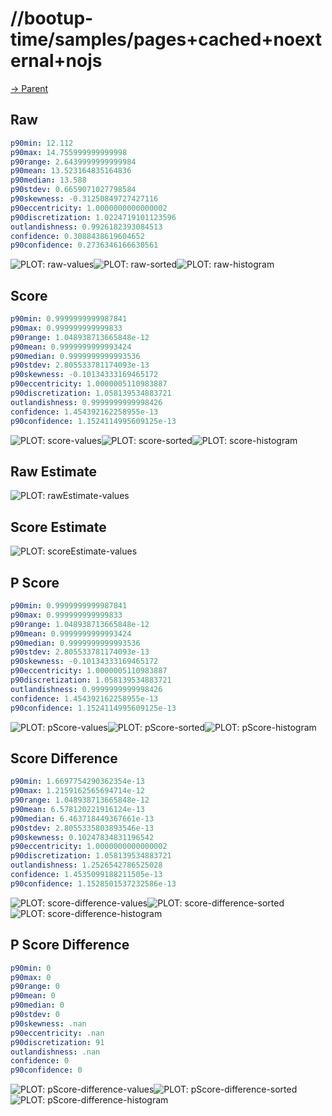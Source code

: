 
# //bootup-time/samples/pages+cached+noexternal+nojs

[→ Parent](../..)


## Raw


```yaml
p90min: 12.112
p90max: 14.755999999999998
p90range: 2.6439999999999984
p90mean: 13.523164835164836
p90median: 13.588
p90stdev: 0.6659071027798584
p90skewness: -0.31250849727427116
p90eccentricity: 1.0000000000000002
p90discretization: 1.0224719101123596
outlandishness: 0.9926182393084513
confidence: 0.3088438619604652
p90confidence: 0.2736346166630561

```

![PLOT: raw-values](./raw/values.svg)![PLOT: raw-sorted](./raw/sorted.svg)![PLOT: raw-histogram](./raw/histogram.svg)
## Score


```yaml
p90min: 0.9999999999987841
p90max: 0.999999999999833
p90range: 1.048938713665848e-12
p90mean: 0.9999999999993424
p90median: 0.9999999999993536
p90stdev: 2.805533781174093e-13
p90skewness: -0.10134333169465172
p90eccentricity: 1.0000005110983887
p90discretization: 1.058139534883721
outlandishness: 0.9999999999998426
confidence: 1.454392162258955e-13
p90confidence: 1.1524114995609125e-13

```

![PLOT: score-values](./score/values.svg)![PLOT: score-sorted](./score/sorted.svg)![PLOT: score-histogram](./score/histogram.svg)
## Raw Estimate

![PLOT: rawEstimate-values](./rawEstimate/values.svg)
## Score Estimate

![PLOT: scoreEstimate-values](./scoreEstimate/values.svg)
## P Score


```yaml
p90min: 0.9999999999987841
p90max: 0.999999999999833
p90range: 1.048938713665848e-12
p90mean: 0.9999999999993424
p90median: 0.9999999999993536
p90stdev: 2.805533781174093e-13
p90skewness: -0.10134333169465172
p90eccentricity: 1.0000005110983887
p90discretization: 1.058139534883721
outlandishness: 0.9999999999998426
confidence: 1.454392162258955e-13
p90confidence: 1.1524114995609125e-13

```

![PLOT: pScore-values](./pScore/values.svg)![PLOT: pScore-sorted](./pScore/sorted.svg)![PLOT: pScore-histogram](./pScore/histogram.svg)
## Score Difference


```yaml
p90min: 1.6697754290362354e-13
p90max: 1.2159162565694714e-12
p90range: 1.048938713665848e-12
p90mean: 6.578120221916124e-13
p90median: 6.463718449367661e-13
p90stdev: 2.8055335803893546e-13
p90skewness: 0.10247834831196542
p90eccentricity: 1.0000000000000002
p90discretization: 1.058139534883721
outlandishness: 1.2526542786525028
confidence: 1.4535099188211505e-13
p90confidence: 1.1528501537232586e-13

```

![PLOT: score-difference-values](./score-difference/values.svg)![PLOT: score-difference-sorted](./score-difference/sorted.svg)![PLOT: score-difference-histogram](./score-difference/histogram.svg)
## P Score Difference


```yaml
p90min: 0
p90max: 0
p90range: 0
p90mean: 0
p90median: 0
p90stdev: 0
p90skewness: .nan
p90eccentricity: .nan
p90discretization: 91
outlandishness: .nan
confidence: 0
p90confidence: 0

```

![PLOT: pScore-difference-values](./pScore-difference/values.svg)![PLOT: pScore-difference-sorted](./pScore-difference/sorted.svg)![PLOT: pScore-difference-histogram](./pScore-difference/histogram.svg)